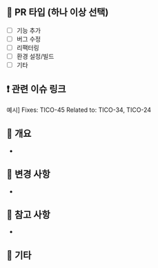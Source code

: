 ## 📍 PR 타입 (하나 이상 선택)

- [ ] 기능 추가
- [ ] 버그 수정
- [ ] 리팩터링
- [ ] 환경 설정/빌드
- [ ] 기타

## ❗️ 관련 이슈 링크
예시]
Fixes: TICO-45
Related to: TICO-34, TICO-24

## 📝 개요
- 
## 🔁 변경 사항
- 
## 👀 참고 사항
- 
## 👀 기타